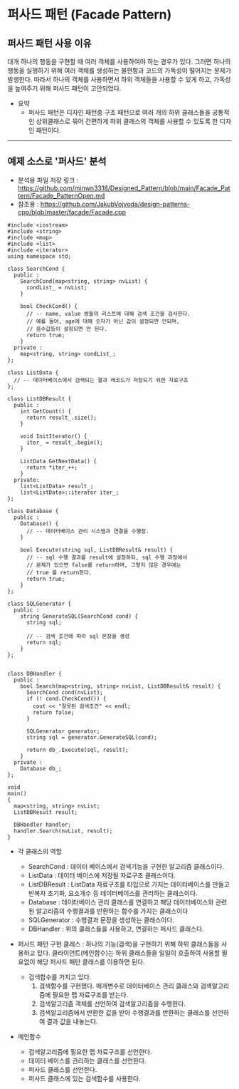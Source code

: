 퍼사드 패턴  (Facade Pattern)   
=============      
## 퍼사드 패턴 사용 이유   
대개 하나의 행동을 구현할 때 여러 객체를 사용하여야 하는 경우가 있다. 그러면 하나의 행동을 실행하기 위해 여러 객체를 생성하는 불편함과 코드의 가독성이 떨어지는 문제가 발생한다. 따라서 하나의 객체를 사용하면서 하위 객체들을 사용할 수 있게 하고, 가독성을 높여주기 위해 퍼사드 패턴이 고안되었다.   

- 요약
  - 퍼사드 패턴은 디자인 패턴중 구조 패턴으로 여러 개의 하위 클래스들을 공통적인 상위클래스로 묶어 간편하게 하위 클래스의 객체를 사용할 수 있도록 한 디자인 패턴이다.    
------------------------------
## 예제 소스로 '퍼사드' 분석   
- 분석용 파일 저장 링크 :
  https://github.com/minwn3318/Designed_Pattern/blob/main/Facade_Pattern/Facade_PatternOpen.md
- 참조용 :
  https://github.com/JakubVojvoda/design-patterns-cpp/blob/master/facade/Facade.cpp
  
```
#include <iostream>
#include <string>
#include <map>
#include <list>
#include <iterator>
using namespace std;

class SearchCond {
  public :
    SearchCond(map<string, string> nvList) {
      condList_ = nvList;
    }

    bool CheckCond() {
      // -- name, value 쌍들의 리스트에 대해 검색 조건을 검사한다.
      // 예를 들어, age에 대해 숫자가 아닌 값이 설정되면 안되며, 
      // 음수값등이 설정되면 안 된다. 
      return true;
    }
  private :
    map<string, string> condList_;
};

class ListData {
  // -- 데이터베이스에서 검색되는 결과 레코드가 저장되기 위한 자료구조
};

class ListDBResult {
  public :
    int GetCount() {
      return result_.size();
    }

    void InitIterator() {
      iter_ = result_.begin();
    }

    ListData GetNextData() {
      return *iter_++;
    }
  private:
    list<ListData> result_;
    list<ListData>::iterator iter_;
};

class Database {
  public :
    Database() {
      // -- 데이터베이스 관리 시스템과 연결을 수행함.
    }

    bool Execute(string sql, ListDBResult& result) {
      // -- sql 수행 결과를 result에 설정하되, sql 수행 과정에서 
      // 문제가 있으면 false를 return하며, 그렇지 않은 경우에는 
      // true 를 return한다.
      return true;
    }
};

class SQLGenerator {
  public :
    string GenerateSQL(SearchCond cond) {
      string sql;

      // -- 검색 조건에 따라 sql 문장을 생성
      return sql;
    }
};


class DBHandler {
  public :
    bool Search(map<string, string> nvList, ListDBResult& result) {
      SearchCond cond(nvList);
      if (! cond.CheckCond()) {
        cout << "잘못된 검색조건" << endl;
        return false;
      }

      SQLGenerator generator;
      string sql = generator.GenerateSQL(cond);

      return db_.Execute(sql, result);
    }
  private :
    Database db_;
};

void
main()
{
  map<string, string> nvList;
  ListDBResult result;

  DBHandler handler;
  handler.Search(nvList, result);
}
```
- 각 클래스의 역할
  - SearchCond : 데이터 베이스에서 검색기능을 구현한 알고리즘 클래스이다.
  - ListData : 데이터 베이스에 저장될 자료구조 클래스이다.
  - ListDBResult : ListData 자료구조를 타입으로 가지는 데이터베이스를 만들고 반복자 초기화, 요소개수 등 데이터베이스를 관리하는 클래스이다.
  - Database : 데이터베이스 관리 클래스를 연결하고 해당 데이터베이스와 관련된 알고리즘의 수행결과를 반환하는 함수를 가지는 클래스이다
  - SQLGenerator : 수행결과 문장을 생성하는 클래스이다.
  - DBHandler : 위의 클래스들을 사용하고, 연결하는 퍼사드 클래스다.
    
- 퍼사드 패턴 구현 클래스 : 하나의 기능(검색)을 구현하기 위해 하위 클래스들을 사용하고 있다. 클라이언트(메인함수)는 하위 클래스들을 일일이 호출하여 사용할 필요없이 해당 퍼사드 패턴 클래스를 이용하면 된다.
  - 검색함수를 가지고 있다.
    1. 검색함수를 구현했다. 매개변수로 데이터베이스 관리 클래스와 검색알고리즘에 필요한 맵 자료구조를 받는다.
    2. 검색알고리즘 객체를 선언하여 검색알고리즘을 수행한다.
    3. 검색알고리즘에서 반환한 값을 받아 수행결과를 반환하는 클래스를 선언하여 결과 값을 내놓는다.

- 메인함수
  - 검색알고리즘에 필요한 맵 자료구조를 선언한다.
  - 데이터 베이스를 관리하는 클래스를 선언한다.
  - 퍼사드 클래스를 선언한다.
  - 퍼사드 클래스에 있는 검색함수를 사용한다.   
